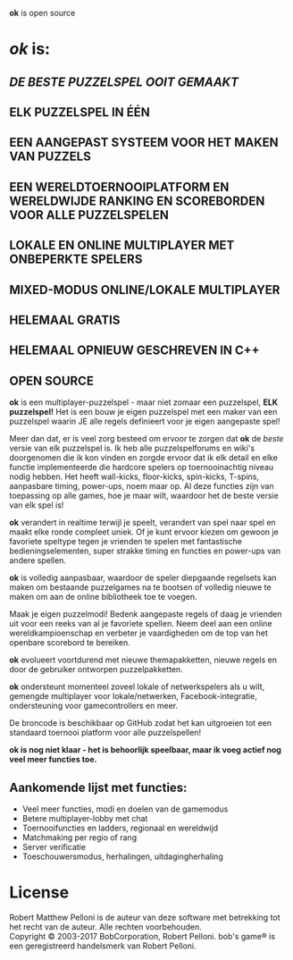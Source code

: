 **ok** is open source

# *ok* is:
 
## *DE BESTE PUZZELSPEL OOIT GEMAAKT*

## ELK PUZZELSPEL IN ÉÉN

## EEN AANGEPAST SYSTEEM VOOR HET MAKEN VAN PUZZELS

## EEN WERELDTOERNOOIPLATFORM EN WERELDWIJDE RANKING EN SCOREBORDEN VOOR ALLE PUZZELSPELEN

## LOKALE EN ONLINE MULTIPLAYER MET ONBEPERKTE SPELERS

## MIXED-MODUS ONLINE/LOKALE MULTIPLAYER

## HELEMAAL GRATIS

## HELEMAAL OPNIEUW GESCHREVEN IN C++

## OPEN SOURCE

**ok** is een multiplayer-puzzelspel - maar niet zomaar een puzzelspel, **ELK puzzelspel!** Het is een bouw je eigen puzzelspel met een maker van een puzzelspel waarin JE alle regels definieert voor je eigen aangepaste spel!

Meer dan dat, er is veel zorg besteed om ervoor te zorgen dat **ok** de *beste* versie van elk puzzelspel is. Ik heb alle puzzelspelforums en wiki's doorgenomen die ik kon vinden en zorgde ervoor dat ik elk detail en elke functie implementeerde die hardcore spelers op toernooinachtig niveau nodig hebben. Het heeft wall-kicks, floor-kicks, spin-kicks, T-spins, aanpasbare timing, power-ups, noem maar op. Al deze functies zijn van toepassing op alle games, hoe je maar wilt, waardoor het de beste versie van elk spel is!

**ok** verandert in realtime terwijl je speelt, verandert van spel naar spel en maakt elke ronde compleet uniek. Of je kunt ervoor kiezen om gewoon je favoriete speltype tegen je vrienden te spelen met fantastische bedieningselementen, super strakke timing en functies en power-ups van andere spellen.

**ok** is volledig aanpasbaar, waardoor de speler diepgaande regelsets kan maken om bestaande puzzelgames na te bootsen of volledig nieuwe te maken om aan de online bibliotheek toe te voegen.

Maak je eigen puzzelmodi! Bedenk aangepaste regels of daag je vrienden uit voor een reeks van al je favoriete spellen. Neem deel aan een online wereldkampioenschap en verbeter je vaardigheden om de top van het openbare scorebord te bereiken.

**ok** evolueert voortdurend met nieuwe themapakketten, nieuwe regels en door de gebruiker ontworpen puzzelpakketten.

**ok** ondersteunt momenteel zoveel lokale of netwerkspelers als u wilt, gemengde multiplayer voor lokale/netwerken, Facebook-integratie, ondersteuning voor gamecontrollers en meer.

De broncode is beschikbaar op GitHub zodat het kan uitgroeien tot een standaard toernooi platform voor alle puzzelspellen!

**ok is nog niet klaar - het is behoorlijk speelbaar, maar ik voeg actief nog veel meer functies toe.**

## Aankomende lijst met functies:
* Veel meer functies, modi en doelen van de gamemodus
* Betere multiplayer-lobby met chat
* Toernooifuncties en ladders, regionaal en wereldwijd
* Matchmaking per regio of rang
* Server verificatie
* Toeschouwersmodus, herhalingen, uitdagingherhaling

# License
Robert Matthew Pelloni is de auteur van deze software met betrekking tot het recht van de auteur. Alle rechten voorbehouden.<br />
Copyright © 2003-2017 BobCorporation, Robert Pelloni. bob's game® is een geregistreerd handelsmerk van Robert Pelloni.
